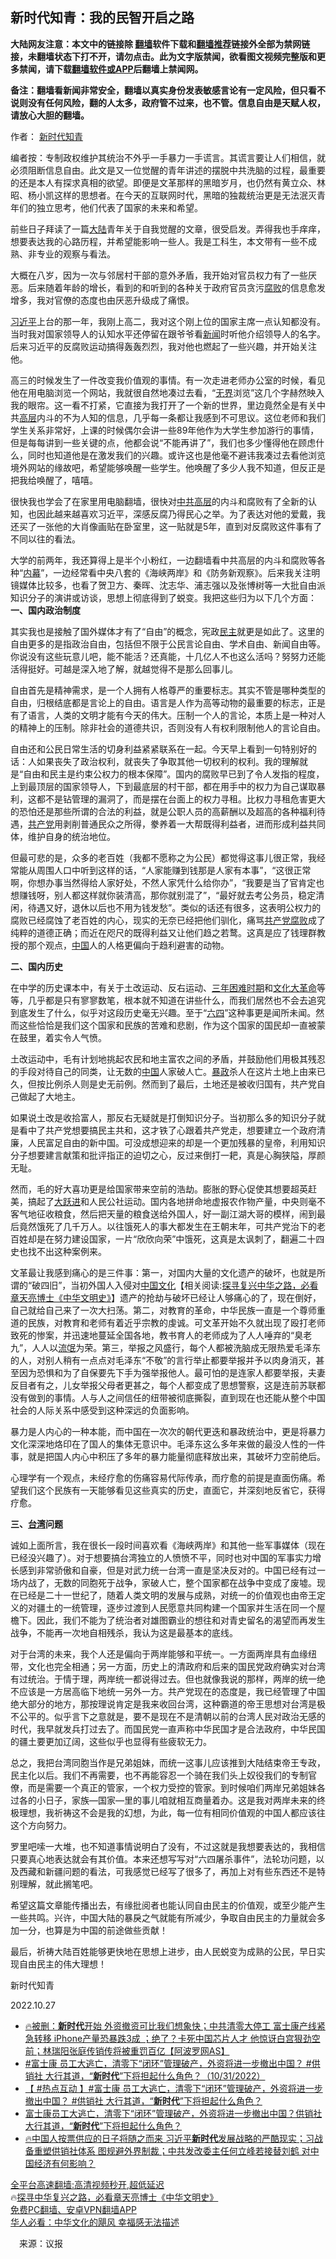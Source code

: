  <!-- 面包屑导航 --> <h2>新时代知青：我的民智开启之路</h2> <p class="notice"><b>大陆网友注意：本文中的链接除 <a href="https://github.com/bannedbook/fanqiang" >翻墙</a>软件下载和<a href="https://github.com/killgcd/justmysocks/blob/master/README.md">翻墙推荐</a>链接外全部为禁网链接，未翻墙状态下打不开，请勿点击。此为文字版禁闻，欲看图文视频完整版和更多禁闻，请下载<a href="https://github.com/bannedbook/fanqiang">翻墙软件或APP</a>后翻墙上禁闻网。</p><p>备注：翻墙看新闻非常安全，翻墙以真实身份发表敏感言论有一定风险，但只看不说则没有任何风险，翻的人太多，政府管不过来，也不管。信息自由是天赋人权，请放心大胆的翻墙。</b></p>  <div class="entry"> <p>作者： <a href="https://www.bannedbook.org/bnews/tag/%E6%96%B0%E6%97%B6%E4%BB%A3/" class="st_tag internal_tag" rel="tag" title="标签 新时代 下的日志">新时代</a><a href="https://www.bannedbook.org/bnews/tag/%e7%9f%a5%e9%9d%92/" class="st_tag internal_tag" rel="tag" title="标签 知青 下的日志">知青</a></p> <p id="conimg">编者按：专制政权维护其统治不外乎一手暴力一手谎言。其谎言要让人们相信，就必须阻断信息自由。此文是又一位觉醒的青年讲述的摆脱中共洗脑的过程，最重要的还是本人有探求真相的欲望。即便是文革那样的黑暗岁月，也仍然有黄立众、林昭、杨小凯这样的思想者。在今天的互联网时代，黑暗的独裁统治更是无法泯灭青年们的独立思考，他们代表了国家的未来和希望。</p> <p>前些日子拜读了一篇<span class='wp_keywordlink_affiliate'><a href="https://www.bannedbook.org/" title="大陆" target="_blank">大陆</a></span>青年关于自我觉醒的文章，很受启发。弄得我也手痒痒，想要表达我的心路历程，并希望能影响一些人。我是工科生，本文带有一些不成熟、非专业的观察与看法。</p> <p>大概在八岁，因为一次与邻居村干部的意外矛盾，我开始对官员权力有了一些厌恶。后来随着年龄的增长，看到的和听到的各种关于政府官员贪污<a href="https://www.bannedbook.org/bnews/tag/%e8%85%90%e8%b4%a5/" class="st_tag internal_tag" rel="tag" title="标签 腐败 下的日志">腐败</a>的信息愈发增多，我对官僚的态度也由厌恶升级成了痛恨。</p> <p><a href="https://www.bannedbook.org/bnews/tag/%e4%b9%a0%e8%bf%91%e5%b9%b3/" class="st_tag internal_tag" rel="tag" title="标签 习近平 下的日志">习近平</a>上台的那一年，我刚上高二，我对这个刚上位的国家主席一点认知都没有。当时我对国家领导人的认知水平还停留在跟爷爷看<span class='wp_keywordlink_affiliate'><a href="https://www.bannedbook.org/" title="新闻">新闻</a></span>时听他介绍领导人的名字。后来习近平的反腐败运动搞得轰轰烈烈，我对他也燃起了一些兴趣，并开始关注他。</p> <p>高三的时候发生了一件改变我价值观的事情。有一次走进老师办公室的时候，看见他在用电脑浏览一个网站，我就很自然地凑过去看，“<span class='wp_keywordlink'><a href="https://www.bannedbook.org/forum23/topic2139.html" title="无界浏览最新版下载 " target="_blank">无界</a></span>浏览”这几个字赫然映入我的眼帘。这一看不打紧，它直接为我打开了一个新的世界，里边竟然全是有关中共<span class='wp_keywordlink_affiliate'><a href="https://www.bannedbook.org/bnews/ccpdope/" title="中共高层内幕" target="_blank">高层</a></span>内斗的不为人知的信息，几乎每一条都让我感到不可思议。这位老师和我们学生关系非常好，上课的时候偶尔会讲一些89年他作为大学生参加游行的事情，但是每每讲到一些关键的点，他都会说“不能再讲了”，我们也多少懂得他在顾虑什么，同时也知道他是在激发我们的兴趣。或许这也是他毫不避讳我凑过去看他浏览境外网站的缘故吧，希望能够唤醒一些学生。他唤醒了多少人我不知道，但反正是把我给唤醒了，嘻嘻。</p> <p>很快我也学会了在家里用电脑翻墙，很快对<span class='wp_keywordlink_affiliate'><a href="https://www.bannedbook.org/bnews/ccpdope/" title="中共高层" target="_blank">中共高层</a></span>的内斗和腐败有了全新的认知，也因此越来越喜欢习近平，深感反腐乃得民心之举。为了表达对他的爱戴，我还买了一张他的大肖像画贴在卧室里，这一贴就是5年，直到对反腐败这件事有了不同以往的看法。</p>  <p>大学的前两年，我还算得上是半个小粉红，一边翻墙看中共高层的内斗和腐败等各种“<span class='wp_keywordlink_affiliate'><a href="https://www.bannedbook.org/bnews/ccpdope/" title="中共高层内幕" target="_blank">内幕</a></span>”，一边经常看中央八套的《海峡两岸》和《防务新观察》。后来我关注明镜媒体比较多，也看了贺卫方、秦晖、沈志华、浦志强以及张博树等一大批自由派知识分子的演讲或访谈，思想上彻底得到了蜕变。我把这些归为以下几个方面：<strong>一、国内政治制度</strong></p> <p>其实我也是接触了国外媒体才有了“自由”的概念，宪政<a href="https://www.bannedbook.org/bnews/tag/%e6%b0%91%e4%b8%bb/" class="st_tag internal_tag" rel="tag" title="标签 民主 下的日志">民主</a>就更是如此了。这里的自由更多的是指政治自由，包括但不限于公民言论自由、学术自由、新闻自由等。你说没有这些玩意儿吧，能不能活？还真能，十几亿人不也这么活吗？努努力还能活得挺好。可越是深入地了解，就越觉得不是那么回事儿。</p> <p>自由首先是精神需求，是一个人拥有人格尊严的重要标志。其实不管是哪种类型的自由，归根结底都是言论上的自由。语言是人作为高等动物的最重要的标志，正是有了语言，人类的文明才能有今天的伟大。压制一个人的言论，本质上是一种对人的精神上的压制。除非社会的道德共识，否则没有人有权利限制他人的言论自由。</p> <p>自由还和公民日常生活的切身利益紧紧联系在一起。今天早上看到一句特别好的话：人如果丧失了政治权利，就丧失了争取其他一切权利的权利。我的理解就是“自由和民主是约束公权力的根本保障”。国内的腐败早已到了令人发指的程度，上到最顶层的国家领导人，下到最底层的村干部，都在用手中的权力为自己谋取暴利，这都不是钻管理的漏洞了，而是摆在台面上的权力寻租。比权力寻租危害更大的恐怕还是那些所谓的合法的利益，就是公职人员的高薪酬以及超高的各种福利待遇，<a href="https://www.bannedbook.org/bnews/tag/%e5%85%b1%e4%ba%a7%e5%85%9a/" class="st_tag internal_tag" rel="tag" title="标签 共产党 下的日志">共产党</a>用剥削普通民众之所得，豢养着一大帮既得利益者，进而形成利益共同体，维护自身的统治地位。</p> <p>但最可悲的是，众多的老百姓（我都不愿称之为公民）都觉得这事儿很正常，我经常能从周围人口中听到这样的话，“人家能赚到钱那是人家有本事”，“这很正常啊，你想办事当然得给人家好处，不然人家凭什么给你办”，“我要是当了官肯定也想赚钱呀，别人都这样就你装清高，那你就别混了”，“最好就去考公务员，稳定清闲，待遇又好，退休以后也不用为钱发愁”。类似的话还有很多，这表明公权力的腐败已经腐蚀了老百姓的内心，现实的无奈已经把他们驯化，痛骂<a href="https://www.bannedbook.org/bnews/tag/%e5%85%b1%e4%ba%a7%e5%85%9a%e8%85%90%e8%b4%a5/" class="st_tag internal_tag" rel="tag" title="标签 共产党腐败 下的日志">共产党腐败</a>成了纯粹的道德正确；而近在咫尺的既得利益又让他们趋之若鹜。这真是应了钱理群教授的那个观点，<span class='wp_keywordlink_affiliate'><a href="https://www.bannedbook.org/" title="中国" target="_blank">中国</a></span>人的人格更偏向于趋利避害的动物。</p> <p><strong>二、国内历史</strong></p> <p>在中学的历史课本中，有关于土改运动、反右运动、<span class='wp_keywordlink'><a href="https://www.bannedbook.org/forum2/topic255.html" title="墓碑──中国六十年代大饥荒纪实" target="_blank">三年困难时期</a></span>和<span class='wp_keywordlink'><a href="https://www.bannedbook.org/forum2/topic973.html" title="《文化大革命：历史真相和集体记忆》" target="_blank">文化大革命</a></span>等等，几乎都是只有寥寥数笔，根本就不知道在讲些什么，而我们居然也不会去追究到底发生了什么，似乎对这段历史毫无兴趣。至于“<span class='wp_keywordlink'><a href="https://www.bannedbook.org/forum2/topic2509.html" title="《中国六四真相》" target="_blank">六四</a></span>”这种事更是闻所未闻。然而这些恰恰是我们这个国家和民族的苦难和悲剧，作为这个国家的国民却一直被蒙在鼓里，着实令人气愤。</p>  <p>土改运动中，毛有计划地挑起农民和地主富农之间的矛盾，并鼓励他们用极其残忍的手段对待自己的同类，让无数的<a href="https://www.bannedbook.org/bnews/tag/%E4%B8%AD%E5%9B%BD/" class="st_tag internal_tag" rel="tag" title="标签 中国 下的日志">中国</a>人家破人亡。<span class='wp_keywordlink'><a href="https://www.bannedbook.org/forum11/topic276.html" title="禁片：评中国共产党的暴政" target="_blank">暴政</a></span>杀人在这片土地上由来已久，但按比例杀人则是史无前例。然而到了最后，土地还是被收归国有，共产党自己做起了大地主。</p> <p>如果说土改是收拾富人，那反右无疑就是打倒知识分子。当初那么多的知识分子就是看中了共产党想要搞民主共和，这才铁了心跟着共产党走，想要建立一个政府清廉，人民富足自由的新中国。可没成想迎来的却是一个更加残暴的皇帝，利用知识分子想要建言献策和批评指正的迫切之心，反过来倒打一耙，真是心胸狭隘，厚颜无耻。</p> <p>然而，毛的好大喜功更是给国家带来空前的浩劫。膨胀的野心促使其想要超英赶美，搞起了<span class='wp_keywordlink'><a href="https://www.bannedbook.org/forum2/topic242.html" title="大跃进亲历记" target="_blank">大跃进</a></span>和人民公社运动。国内各地拼命地虚报农作物产量，中央则毫不客气地征收粮食，然后把天量的粮食送给外国人，好一副江湖大哥的模样，闹到最后竟然饿死了几千万人。以往饿死人的事大都发生在王朝末年，可共产党治下的老百姓却是在努力建设国家，一片“欣欣向荣”中饿死，这真是太讽刺了，翻遍二十四史也找不出这种案例来。</p> <p>文革最让我感到痛心的是三件事：第一，对国内大量的文化遗产的破坏，也就是所谓的“破四旧”，当初外国人入侵对<span class='wp_keywordlink'><a href="https://www.bannedbook.org/forum24/" title="国学传统文化" target="_blank">中国文化</a></span>【相关阅读:<a href='https://www.bannedbook.org/bnews/comments/20220808/1768773.html' target='_blank'>探寻复兴中华之路，必看章天亮博士《中华文明史》</a>】遗产的抢劫与破坏已经让人够痛心的了，现在倒好，自己就给自己来了一次大扫荡。第二，对教育的革命，中华民族一直是一个尊师重道的民族，对教育和老师有着近乎宗教的虔诚。可文革开始不久就出现了殴打老师致死的惨案，并迅速地蔓延全国各地，教书育人的老师成为了人人唾弃的“臭老九”，人人以<span class='wp_keywordlink'><a href="https://www.bannedbook.org/forum11/topic282.html" title="禁片：评中国共产党的流氓本性" target="_blank">流氓</a></span>为荣。第三，举报之风盛行，每个人都被洗脑成无限热爱毛泽东的人，对别人稍有一点点对毛泽东“不敬”的言行举止都要举报并予以肉身消灭，甚至因为恐惧和为了自保要先下手为强举报他人。最可怕的是连家人都要举报，夫妻反目者有之，儿女举报父母者更甚之，每个人都变成了思想警察，这是连前苏联都没有做到的事情。人与人之间信任的纽带被彻底撕裂，直到现在也还能从整个中国社会的人际关系中感受到这种深远的负面影响。</p> <p>暴力是人内心的一种本能，而中国在一次次的朝代更迭和暴政统治中，更是将暴力文化深深地烙印在了国人的集体无意识中。毛泽东这么多年来做的最没人性的一件事，就是把国人内心中积压了多年的暴力能量彻底释放出来，其破坏力空前绝后。</p> <p>心理学有一个观点，未经疗愈的伤痛容易代际传承，而疗愈的前提是直面伤痛。希望我们这个民族有一天能够看见这些真实的历史，直面它，并深刻地反省它，获得疗愈。</p> <p><strong>三、<a href="https://www.bannedbook.org/bnews/tag/%e5%8f%b0%e6%b9%be/" class="st_tag internal_tag" rel="tag" title="标签 台湾 下的日志">台湾</a>问题</strong></p>  <p>诚如上面所言，我在很长一段时间喜欢看《海峡两岸》和其他一些军事媒体（现在已经没兴趣了）。对于想要搞台湾独立的人愤愤不平，同时也对中国的军事实力增长感到非常骄傲和自豪，但是对武力统一台湾一直是坚决反对的。中国已经有过一场内战了，无数的同胞死于战争，家破人亡，整个国家都在战争中变成了废墟。现在已经是二十一世纪了，随着人类文明的发展与成熟，对统一的价值观也由帝王定义的对疆土的一统管理，逐步过渡到人民愿意共同构建一个国家并生活在同一个屋檐下。因此，我们不能为了统治者对雄图霸业的想往和对青史留名的渴望而再发生战争，不能再一次地自相残杀，我认为这是最基本的底线。</p> <p>对于台湾的未来，我个人还是偏向于两岸能够和平统一。一方面两岸具有血缘纽带，文化也完全相通；另一方面，历史上的清政府和后来的国民党政府确实对台湾有过统治。于情于理，两岸统一都说得过去。但也就像我说的那样，两岸的统一绝不应该是一方居高临下地统一另外一方。共产党现在的态度是，我已经管理了中国绝大部分的地方，那按理说肯定是我来收回台湾，这种霸道的帝王思想对台湾是极不公平的。似乎言下之意就是，要不是现在不是清朝以前的台湾人民对政治无感的时代，我早就发兵打过去了。而国民党一直声称中华民国才是合法政府，中华民国的疆土要更加辽阔，这些似乎也显得有些疲软无力。</p> <p>总之，我把台湾同胞当作是兄弟姐妹，而统一这事儿应该推到大陆结束帝王专政，民主化以后。我们不再需要，也不再能容忍一个骑在我们头上奴役我们的专制官僚，而是需要一个真正的管家，一个权力受控的管家。到时候咱们两岸兄弟姐妹各过各的小日子，家族—国家—里的事儿咱就相互商量着办。这是我对两岸未来的终极理想，我祈祷这不会是我的幻想，为此，每一位有相同价值观的中国人都应该往这个方向努力。</p> <p>罗里吧嗦一大堆，也不知道事情说明白了没有，不过这就是我想要表达的，我相信只要真心地表达就会有其价值。本来还想写写对“六四屠杀事件”，法轮功问题，以及西藏和新疆问题的看法，可我感觉已经写了很多了，再加上对有些东西还不是特别理解，就此搁笔吧。</p> <p>希望这篇文章能传播出去，有缘批阅者也能认同自由民主的价值观，或至少能产生一些共鸣。兴许，中国大陆的暴戾之气就能有所减少，争取自由民主的力量就会多加一分，也算是为中国的前途做些贡献！</p> <p>最后，祈祷大陆百姓能够更快地在思想上进步，由人民蜕变为成熟的公民，早日实现自由民主的伟大理想！</p> <p>新时代知青</p>  <p>2022.10.27</p> <!--<div id="taboola-mid-1"></div>--><ul class='op-related-articles' title='相关阅读'> <li><a href='https://www.bannedbook.org/bnews/bannedvideo/20221102/1805476.html' target='_blank'>🔥被删：<b>新时代</b>开始 外资撤资可比我们想象快；中共清零大停工 富士康产线紧急转移 iPhone产量恐暴跌3成 ；绝了？卡死中国芯片人才 他惊讶白宫狠劲空前；林瑞阳张庭传销传将被重罚百亿【阿波罗网AS】</a></li> <li><a href='https://www.bannedbook.org/bnews/sohnews/20221101/1805293.html' target='_blank'>#富士康 员工大逃亡，清零下“闭环”管理破产，外资将进一步撤出中国？ #供销社 大行其道，“<b>新时代</b>”下将担起什么角色？（10/31/2022）</a></li> <li><a href='https://www.bannedbook.org/bnews/bannedvideo/20221101/1805083.html' target='_blank'>【 #热点互动 】#富士康 员工大逃亡，清零下“闭环”管理破产，外资将进一步撤出中国？ #供销社 大行其道，“<b>新时代</b>”下将担起什么角色？</a></li> <li><a href='https://www.bannedbook.org/bnews/sohnews/20221101/1804957.html' target='_blank'>富士康员工大逃亡，清零下“闭环”管理破产，外资将进一步撤出中国？供销社大行其道，“<b>新时代</b>”下将担起什么角色？</a></li> <li><a href='https://www.bannedbook.org/bnews/bannedvideo/20221101/1804947.html' target='_blank'>🔥中国人按票供应的日子将随之而来 习近平<b>新时代</b>发展战略的严酷现实；习战备重塑供销社体系 图规避外界制裁；中共发改委主任何立峰若接替刘鹤 对中国经济有何影响？</a></li> </ul> <p class="texttj"> <a href="https://github.com/bannedbook/fanqiang/wiki/V2ray%E6%9C%BA%E5%9C%BA" target="_blank">全平台高速翻墙:高清视频秒开,超低延迟</a><br/> 🔥<a href="https://www.bannedbook.org/bnews/comments/20220808/1768773.html" target="_blank">探寻中华复兴之路，必看章天亮博士《中华文明史》</a><br/> <a href="https://github.com/bannedbook/fanqiang/wiki/%E7%A6%81%E9%97%BB%E7%BD%91%E5%AE%89%E5%8D%93%E7%BF%BB%E5%A2%99%E6%96%B0%E9%97%BBAPP" target="_blank">免费PC翻墙、安卓VPN翻墙APP</a><br/> <a href="https://www.bannedbook.org/bnews/comments/20220220/1694796.html" target="_blank">华人必看：中华文化的飓风 幸福感无法描述</a><br/> </p><p class="src-info">　来源：议报 </p><a name='sharetosocial'></a> <div style="margin-bottom:5px;padding-bottom:5px;clear:both"> <div id="archive-pix-1" class="banner-ads"> <!-- AuctionX Display platform tag START --> <div id="27602x728x90x621x_ADSLOT1" clicktrack="%%CLICK_URL_ESC%%"></div>  <!-- AuctionX Display platform tag END --> </div> <div id="archive-pix-2" class="banner-ads"> <!-- AuctionX Display platform tag START --> <div id="27556x300x250x621x_ADSLOT1" clicktrack="%%CLICK_URL_ESC%%" style="margin:0 auto;text-align:center"></div>  <!-- AuctionX Display platform tag END --> </div> </div>  <div id="archive-pix-1" class="banner-ads"> <!-- AuctionX Display platform tag START --> <div id="27603x728x90x621x_ADSLOT1" clicktrack="%%CLICK_URL_ESC%%"></div>  <!-- AuctionX Display platform tag END --> </div> </div><!--END ENTRY--> 